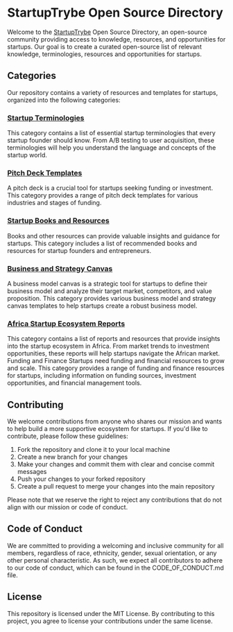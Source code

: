# StartupTrybe Open Source Directory
Welcome to the [StartupTrybe](www.startuptrybe.org) Open Source Directory, an open-source community providing access to knowledge, resources, and opportunities for startups. Our goal is to create a curated open-source list of relevant knowledge, terminologies, resources and opportunities for startups.

## Categories
Our repository contains a variety of resources and templates for startups, organized into the following categories:
### [Startup Terminologies]()
This category contains a list of essential startup terminologies that every startup founder should know. From A/B testing to user acquisition, these terminologies will help you understand the language and concepts of the startup world.
### [Pitch Deck Templates]()
A pitch deck is a crucial tool for startups seeking funding or investment. This category provides a range of pitch deck templates for various industries and stages of funding.
### [Startup Books and Resources]()
Books and other resources can provide valuable insights and guidance for startups. This category includes a list of recommended books and resources for startup founders and entrepreneurs.
### [Business and Strategy Canvas]()
A business model canvas is a strategic tool for startups to define their business model and analyze their target market, competitors, and value proposition. This category provides various business model and strategy canvas templates to help startups create a robust business model.
### [Africa Startup Ecosystem Reports]()
This category contains a list of reports and resources that provide insights into the startup ecosystem in Africa. From market trends to investment opportunities, these reports will help startups navigate the African market.
Funding and Finance
Startups need funding and financial resources to grow and scale. This category provides a range of funding and finance resources for startups, including information on funding sources, investment opportunities, and financial management tools.

## Contributing
We welcome contributions from anyone who shares our mission and wants to help build a more supportive ecosystem for startups. If you'd like to contribute, please follow these guidelines:
1. Fork the repository and clone it to your local machine
2. Create a new branch for your changes
3. Make your changes and commit them with clear and concise commit messages
4. Push your changes to your forked repository
5. Create a pull request to merge your changes into the main repository

Please note that we reserve the right to reject any contributions that do not align with our mission or code of conduct.

## Code of Conduct
We are committed to providing a welcoming and inclusive community for all members, regardless of race, ethnicity, gender, sexual orientation, or any other personal characteristic. As such, we expect all contributors to adhere to our code of conduct, which can be found in the CODE_OF_CONDUCT.md file.


## License
This repository is licensed under the MIT License. By contributing to this project, you agree to license your contributions under the same license.
